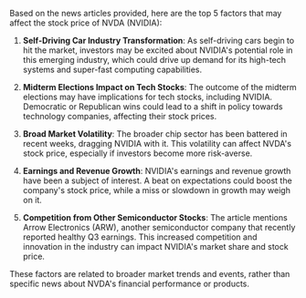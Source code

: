 Based on the news articles provided, here are the top 5 factors that may affect the stock price of NVDA (NVIDIA):

1. **Self-Driving Car Industry Transformation**: As self-driving cars begin to hit the market, investors may be excited about NVIDIA's potential role in this emerging industry, which could drive up demand for its high-tech systems and super-fast computing capabilities.

2. **Midterm Elections Impact on Tech Stocks**: The outcome of the midterm elections may have implications for tech stocks, including NVIDIA. Democratic or Republican wins could lead to a shift in policy towards technology companies, affecting their stock prices.

3. **Broad Market Volatility**: The broader chip sector has been battered in recent weeks, dragging NVIDIA with it. This volatility can affect NVDA's stock price, especially if investors become more risk-averse.

4. **Earnings and Revenue Growth**: NVIDIA's earnings and revenue growth have been a subject of interest. A beat on expectations could boost the company's stock price, while a miss or slowdown in growth may weigh on it.

5. **Competition from Other Semiconductor Stocks**: The article mentions Arrow Electronics (ARW), another semiconductor company that recently reported healthy Q3 earnings. This increased competition and innovation in the industry can impact NVIDIA's market share and stock price.

These factors are related to broader market trends and events, rather than specific news about NVDA's financial performance or products.